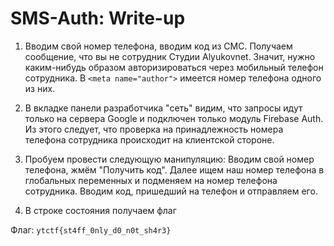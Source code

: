 # SMS-Auth: Write-up

1. Вводим свой номер телефона, вводим код из СМС. Получаем сообщение, что вы не сотрудник Студии
Alyukovnet. Значит, нужно каким-нибудь образом авторизироваться через мобильный телефон сотрудника.
В `<meta name="author">` имеется номер телефона одного из них.

2. В вкладке панели разработчика "сеть" видим, что запросы идут только на сервера Google и подключен
только модуль Firebase Auth. Из этого следует, что проверка на принадлежность номера телефона
сотрудника происходит на клиентской стороне.

3. Пробуем провести следующую манипуляцию: Вводим свой номер телефона, жмём "Получить код". Далее
ищем наш номер телефона в глобальных переменных и подменяем на номер телефона сотрудника. Вводим
код, пришедший на телефон и отправляем его.

4. В строке состояния получаем флаг

Флаг: `ytctf{st4ff_0nly_d0_n0t_sh4r3}`
